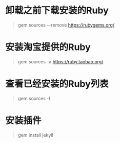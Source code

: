 # 卸载之前下载安装的Ruby

> gem sources --remove https://rubygems.org/

# 安装淘宝提供的Ruby

> gem sources -a https://ruby.taobao.org/

# 查看已经安装的Ruby列表

> gem sources -l


# 安装插件

> gem install jekyll
